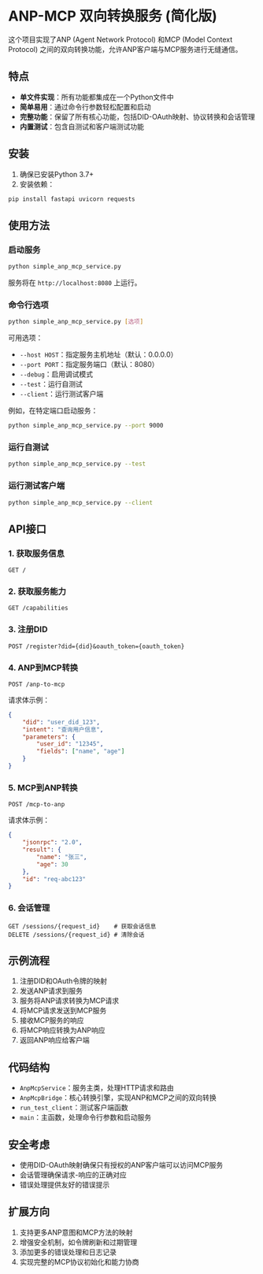 # ANP-MCP 双向转换服务 (简化版)

这个项目实现了ANP (Agent Network Protocol) 和MCP (Model Context Protocol) 之间的双向转换功能，允许ANP客户端与MCP服务进行无缝通信。

## 特点

- **单文件实现**：所有功能都集成在一个Python文件中
- **简单易用**：通过命令行参数轻松配置和启动
- **完整功能**：保留了所有核心功能，包括DID-OAuth映射、协议转换和会话管理
- **内置测试**：包含自测试和客户端测试功能

## 安装

1. 确保已安装Python 3.7+
2. 安装依赖：

```bash
pip install fastapi uvicorn requests
```

## 使用方法

### 启动服务

```bash
python simple_anp_mcp_service.py
```

服务将在 `http://localhost:8080` 上运行。

### 命令行选项

```bash
python simple_anp_mcp_service.py [选项]
```

可用选项：
- `--host HOST`：指定服务主机地址（默认：0.0.0.0）
- `--port PORT`：指定服务端口（默认：8080）
- `--debug`：启用调试模式
- `--test`：运行自测试
- `--client`：运行测试客户端

例如，在特定端口启动服务：
```bash
python simple_anp_mcp_service.py --port 9000
```

### 运行自测试

```bash
python simple_anp_mcp_service.py --test
```

### 运行测试客户端

```bash
python simple_anp_mcp_service.py --client
```

## API接口

### 1. 获取服务信息

```
GET /
```

### 2. 获取服务能力

```
GET /capabilities
```

### 3. 注册DID

```
POST /register?did={did}&oauth_token={oauth_token}
```

### 4. ANP到MCP转换

```
POST /anp-to-mcp
```

请求体示例：
```json
{
    "did": "user_did_123",
    "intent": "查询用户信息",
    "parameters": {
        "user_id": "12345",
        "fields": ["name", "age"]
    }
}
```

### 5. MCP到ANP转换

```
POST /mcp-to-anp
```

请求体示例：
```json
{
    "jsonrpc": "2.0",
    "result": {
        "name": "张三",
        "age": 30
    },
    "id": "req-abc123"
}
```

### 6. 会话管理

```
GET /sessions/{request_id}    # 获取会话信息
DELETE /sessions/{request_id} # 清除会话
```

## 示例流程

1. 注册DID和OAuth令牌的映射
2. 发送ANP请求到服务
3. 服务将ANP请求转换为MCP请求
4. 将MCP请求发送到MCP服务
5. 接收MCP服务的响应
6. 将MCP响应转换为ANP响应
7. 返回ANP响应给客户端

## 代码结构

- `AnpMcpService`：服务主类，处理HTTP请求和路由
- `AnpMcpBridge`：核心转换引擎，实现ANP和MCP之间的双向转换
- `run_test_client`：测试客户端函数
- `main`：主函数，处理命令行参数和启动服务

## 安全考虑

- 使用DID-OAuth映射确保只有授权的ANP客户端可以访问MCP服务
- 会话管理确保请求-响应的正确对应
- 错误处理提供友好的错误提示

## 扩展方向

1. 支持更多ANP意图和MCP方法的映射
2. 增强安全机制，如令牌刷新和过期管理
3. 添加更多的错误处理和日志记录
4. 实现完整的MCP协议初始化和能力协商 
